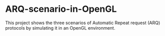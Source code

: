# ARQ-scenario-in-OpenGL
This project shows the three scenarios of Automatic Repeat request (ARQ) protocols by simulating it in an OpenGL environment.
